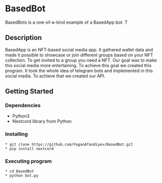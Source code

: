 # BasedBot

BasedBots is a one-of-a-kind example of a BasedApp bot. T

## Description

BasedApp is an NFT-based social media app. It gathered wallet data and made it possible to showcase or join different groups based on your NFT collection. To get invited to a group you need a NFT. Our goal was to make this social media more entertaining. To achieve this goal we created this program. It took the whole idea of telegram bots and implemented in this social media. To achieve that we created our API.

## Getting Started

### Dependencies

* Python3
* Nextcord library from Python

### Installing
```
* git clone https://github.com/FaganAfandiyev/BasedBot.git
* pip install nextcord
```
### Executing program
```
* cd BasedBot
* python bot.py

```
